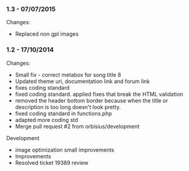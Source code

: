 

### 1.3 - 07/07/2015

 Changes: 


 * Replaced non gpl images


### 1.2 - 17/10/2014

 Changes: 


 * Small fix - correct metabox for song title 8
 * Updated theme uri, documentation link and forum link
 * fixes coding standard
 * fixed coding standard.
applied fixes that break the HTML validation
 * removed the header bottom border because when the title or description is too long doesn't look pretty.
 * fixed coding standard in functions.php
 * adapted more coding std
 * Merge pull request #2 from orbisius/development

Development
 * image optimization   small improvements
 * Improvements
 * Resolved ticket 19389 review

